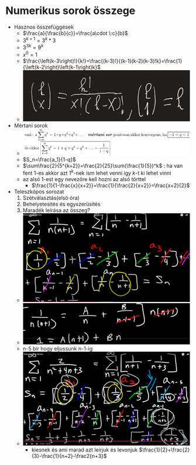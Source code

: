 # Numerikus sorok összege
- Hasznos összefüggések
	- $\frac{a}{\frac{b}{c}}=\frac{a\cdot \:c}{b}$
	- $3^{k+1}=3^k*3$ 
	- $3^{3k}=9^k$
	- $x^0=1$ 
	- $\frac{\left(k-3\right)!}{k!}=\frac{(k-3)!}{(k-1)(k-2)(k-3)!k}=\frac{1}{\left(k-2\right)\left(k-1\right)k}$ 
	- ![](attachment/fbdaeab9816127580dc030003fe72bf3.png)
 - Mértani sorok
	-  ![](attachment/ef7fbb928171a43a674c4a1346783071.png)
	- $S_n=\frac{a_1}{1-q}$ 
	- $\sum\frac{2}{5^{k+2}}=\frac{2}{25}\sum(\frac{1}{5})^k$ : ha van fent 1-es akkor azt $1^k$-nek ism lehet venni igy $k$-t ki lehet vinni
	- az alsó 1-est egy nevezöre kell hozni az alsó törttel
		- $\frac{1}{1-\frac{x}{x+2}}=\frac{1}{\frac{2}{x+2}}=\frac{x+2}{2}$  
- Teleszkópos sorozat
	1. Szétválasztás(elsö óra)
	2. Behelyetesités és egyszerüsités
	3. Maradék leirása az összeg?
	- ![](attachment/d35600294a79f606d961b012dda69375.png)
	- ![](attachment/7b2a643b118f8dc7d58bc42319fb5e44.png)
	- n-5 bir hogy eljussunk n-1-ig	
	- ![](attachment/dc8b84496bb9207ea2cdabefda3b5740.png)
		- kiesnek és ami marad azt leirjuk és levonjuk $\frac{1}{2}+\frac{2}{3}-\frac{1}{n+2}-\frac2{n+3}$ 